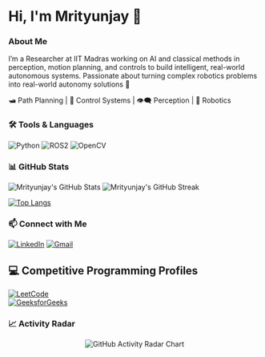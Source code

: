 # Hi, I'm Mrityunjay 👋

### About Me
I’m a Researcher at IIT Madras working on AI and classical methods in perception, motion planning, and controls to build intelligent, real-world autonomous systems.
Passionate about turning complex robotics problems into real-world autonomy solutions 🚀

🛥️ Path Planning | 🎯 Control Systems | 👁️‍🗨️ Perception | 🤖 Robotics

### 🛠️ Tools & Languages
![Python](https://img.shields.io/badge/-Python-05122A?style=flat&logo=python)
![ROS2](https://img.shields.io/badge/-ROS2-22314E?style=flat&logo=ros&logoColor=white)
![OpenCV](https://img.shields.io/badge/-OpenCV-5C3EE8?style=flat&logo=opencv&logoColor=white)

### 📊 GitHub Stats

![Mrityunjay's GitHub Stats](https://github-readme-stats.vercel.app/api?username=mjay9482&show_icons=true&theme=radical)
![Mrityunjay's GitHub Streak](https://streak-stats.demolab.com/?user=mjay9482&theme=radical)

[![Top Langs](https://github-readme-stats.vercel.app/api/top-langs/?username=mjay9482&layout=compact&theme=tokyonight)](https://github.com/anuraghazra/github-readme-stats)

### 📫 Connect with Me

[![LinkedIn](https://img.shields.io/badge/LinkedIn-blue?style=flat&logo=linkedin&labelColor=blue)](https://www.linkedin.com/in/mrityunjay-upadhyay-b0837b176/)
[![Gmail](https://img.shields.io/badge/Gmail-red?style=flat&logo=gmail&logoColor=white)](mailto:mr98719@gmail.com)

## 💻 Competitive Programming Profiles

[![LeetCode](https://img.shields.io/badge/LeetCode-orange?logo=leetcode&style=flat-square)](https://leetcode.com/mjay9482)  
[![GeeksforGeeks](https://img.shields.io/badge/GeeksforGeeks-darkgreen?logo=geeksforgeeks&style=flat-square)](https://auth.geeksforgeeks.org/user/mr98719/)

### 📈 Activity Radar

<p align="center">
  <img 
    src="https://quickchart.io/chart?c={
      type:'radar',
      data:{
        labels:['Commits','Pull Requests','Issues','Code Reviews'],
        datasets:[{
          label:'2025 Activity',
          data:[120, 35, 50, 25],
          backgroundColor:'rgba(54,162,235,0.2)',
          borderColor:'rgba(54,162,235,1)',
          pointBackgroundColor:'rgba(54,162,235,1)'
        }]
      },
      options:{
        scale:{
          ticks:{beginAtZero:true}
        }
      }
    }&w=500&h=400" 
    alt="GitHub Activity Radar Chart"
  />
</p>
